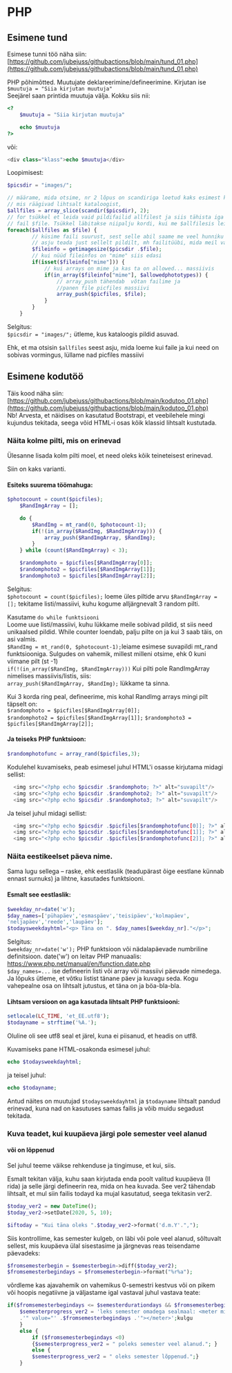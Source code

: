 # PHP

## Esimene tund
Esimese tunni töö näha siin: [https://github.com/jubejuss/githubactions/blob/main/tund_01.php](https://github.com/jubejuss/githubactions/blob/main/tund_01.php)  

PHP põhimõtted.
Muutujate deklareerimine/defineerimine.
Kirjutan ise `$muutuja = "Siia kirjutan muutuja"`  
Seejärel saan printida muutuja välja. Kokku siis nii:

```php
<?
    $muutuja = "Siia kirjutan muutuja"

    echo $muutuja
?>
```

või:

```php
<div class="klass">echo $muutuja</div>
```

Loopimisest:

```php
$picsdir = "images/";

// määrame, mida otsime, nr 2 lõpus on scandiriga loetud kaks esimest kirjet,
// mis räägivad lihtsalt kataloogist,
$allfiles = array_slice(scandir($picsdir), 2);
// for tsükkel et leida vaid pildifailid allfilest ja siis tähista iga võetud
// fail $file. Tsükkel läbitakse niipalju kordi, kui me $allfilesis leidsime
foreach($allfiles as $file) {
        // küsime faili suurust, sest selle abil saame me veel hunniku
        // asju teada just sellelt pildilt, mh failitüübi, mida meil vaja ongi
		$fileinfo = getimagesize($picsdir .$file);
        // kui nüüd fileinfos on "mime" siis edasi
		if(isset($fileinfo["mime"])) {
            // kui arrays on mime ja kas ta on allowed... massiivis
			if(in_array($fileinfo["mime"], $allowedphototypes)) {
                // array_push tähendab  võtan failime ja
                //panen file picfiles massiivi
				array_push($picfiles, $file);
			}
		}
	}
```
Selgitus:  
`$picsdir = "images/";`  ütleme, kus kataloogis pildid asuvad.  


Ehk, et ma otsisin `$allfiles` seest asju, mida loeme kui faile ja kui need on sobivas vormingus, lüllame nad picfiles massiivi

## Esimene kodutöö
Täis kood näha siin: [https://github.com/jubejuss/githubactions/blob/main/kodutoo_01.php](https://github.com/jubejuss/githubactions/blob/main/kodutoo_01.php)  
Nb! Arvesta, et näidises on kasutatud Bootstrapi, et veebilehele mingi kujundus tekitada, seega võid HTML-i osas kõik klassid lihtsalt kustutada.
### Näita kolme pilti, mis on erinevad 

Ülesanne lisada kolm pilti moel, et need oleks kõik teineteisest erinevad.  

Siin on kaks varianti.  
#### Esiteks suurema töömahuga:

```php
$photocount = count($picfiles);
	$RandImgArray = [];

	do {
		$RandImg = mt_rand(0, $photocount-1);
		if(!(in_array($RandImg, $RandImgArray))) {
			array_push($RandImgArray, $RandImg);
		}
	} while (count($RandImgArray) < 3);

	$randomphoto = $picfiles[$RandImgArray[0]];
	$randomphoto2 = $picfiles[$RandImgArray[1]];
	$randomphoto3 = $picfiles[$RandImgArray[2]];
```
Selgitus:  
`$photocount = count($picfiles);` loeme üles piltide arvu
`$RandImgArray = [];` tekitame listi/massiivi, kuhu kogume alljärgnevalt 3 random pilti.  

Kasutame `do while funktsiooni`  
Loome uue listi/massiivi, kuhu lükkame meile sobivad pildid, st siis need unikaalsed pildid. While counter loendab, palju pilte on ja kui 3 saab täis, on asi valmis.  
`$RandImg = mt_rand(0, $photocount-1);`leiame esimese suvapildi mt_rand funktsiooniga. Sulgudes on vahemik, millest milleni otsime, ehk 0 kuni viimane pilt (st -1)  
`if(!(in_array($RandImg, $RandImgArray)))` Kui pilti pole RandImgArray nimelises massiivis/listis, siis:  
`array_push($RandImgArray, $RandImg);` lükkame ta sinna.  

Kui 3 korda ring peal, defineerime, mis kohal RandImg arrays mingi pilt täpselt on:  
`$randomphoto = $picfiles[$RandImgArray[0]];`  
`$randomphoto2 = $picfiles[$RandImgArray[1]];` 
`$randomphoto3 = $picfiles[$RandImgArray[2]];`  

#### Ja teiseks PHP funktsioon:
```php
$randomphotofunc = array_rand($picfiles,3); 
```

Kodulehel kuvamiseks, peab esimesel juhul HTML'i osasse kirjutama midagi sellist:

```php
  <img src="<?php echo $picsdir .$randomphoto; ?>" alt="suvapilt"/>
  <img src="<?php echo $picsdir .$randomphoto2; ?>" alt="suvapilt"/>
  <img src="<?php echo $picsdir .$randomphoto3; ?>" alt="suvapilt"/>
```
Ja teisel juhul midagi sellist:
```php
  <img src="<?php echo $picsdir .$picfiles[$randomphotofunc[0]]; ?>" alt="suvapilt">
  <img src="<?php echo $picsdir .$picfiles[$randomphotofunc[1]]; ?>" alt="suvapilt">
  <img src="<?php echo $picsdir .$picfiles[$randomphotofunc[2]]; ?>" alt="suvapilt">
```

### Näita eestikeelset päeva nime.
Sama lugu sellega – raske, ehk eestlaslik (teadupärast õige eestlane künnab ennast surnuks) ja lihtne, kasutades funktsiooni.  
#### Esmalt see eestlaslik:  
```php
$weekday_nr=date('w'); 
$day_names=['pühapäev','esmaspäev','teisipäev','kolmapäev',
'neljapäev','reede','laupäev'];
$todaysweekdayhtml="<p> Täna on ". $day_names[$weekday_nr]."</p>";
```
Selgitus:  
`$weekday_nr=date('w');` PHP funktsioon või nädalapäevade numbriline definitsioon. date('w') on leitav PHP manuaalis: https://www.php.net/manual/en/function.date.php  
`$day_names=...` ise defineerin listi või array või massiivi päevade nimedega.  
Ja lõpuks ütleme, et võtku listist tänane päev ja kuvagu seda. Kogu vahepealne osa on lihtsalt jutustus, et täna on ja böa-bla-bla.
  
  
#### Lihtsam versioon on aga kasutada lihtsalt PHP funktsiooni:
```php
setlocale(LC_TIME, 'et_EE.utf8');
$todayname = strftime('%A.');
```
Oluline oli see utf8 seal et järel, kuna ei piisanud, et headis on utf8.  

Kuvamiseks pane HTML-osakonda esimesel juhul:
```php
echo $todaysweekdayhtml;
```
ja teisel juhul: 
```php
echo $todayname;
```
Antud näites on muutujad `$todaysweekdayhtml` ja `$todayname` lihtsalt pandud erinevad, kuna nad on kasutuses samas failis ja võib muidu segadust tekitada.

### Kuva teadet, kui kuupäeva järgi pole semester veel alanud
#### või on lõppenud
Sel juhul teeme väikse rehkenduse ja tingimuse, et kui, siis.  

Esmalt tekitan välja, kuhu saan kirjutada enda poolt valitud kuupäeva (II rida) ja selle järgi defineerin rea, mida on hea kuvada. See ver2 tähendab lihtsalt, et mul siin failis todayd ka mujal kasutatud, seega tekitasin ver2.
```php
$today_ver2 = new DateTime();        
$today_ver2->setDate(2020, 5, 10);

$iftoday = "Kui täna oleks ".$today_ver2->format('d.m.Y'.",");
```
Siis kontrollime, kas semester kulgeb, on läbi või pole veel alanud, sõltuvalt sellest, mis kuupäeva ülal sisestasime ja järgnevas reas teisendame päevadeks:

```php
$fromsemesterbegin = $semesterbegin->diff($today_ver2);
$fromsemesterbegindays = $fromsemesterbegin->format("%r%a");
```
võrdleme kas ajavahemik on vahemikus 0-semestri kestvus või on pikem või hoopis negatiivne ja väljastame igal vastaval juhul vastava teate:
```php
if($fromsemesterbegindays <= $semesterdurationdays && $fromsemesterbegindays >=0) {
    $semesterprogress_ver2 = 'leks semester omadega sealmaal: <meter min="0" max="' .$semesterdurationdays 
    .'" value="' .$fromsemesterbegindays .'"></meter>';kulgu
    }    
    else { 
        if ($fromsemesterbegindays <0) 
        {$semesterprogress_ver2 = " poleks semester veel alanud."; }
        else {
        $semesterprogress_ver2 = " oleks semester lõppenud.";}
    }
```